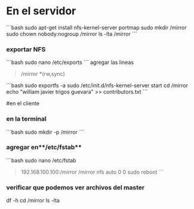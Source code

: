 
# En el servidor
´´´bash
sudo apt-get install nfs-kernel-server portmap
sudo mkdir /mirror
sudo chown nobody:nogroup /mirror
ls -lta /mirror
´´´

### exportar NFS
´´´bash
sudo nano /etc/exports
´´´
agregar las lineas
> /mirror *(rw,sync)

´´´bash
sudo exportfs -a
sudo /etc/init.d/nfs-kernel-server start
cd /mirror
echo "william javier trigos guevara" >> contributors.txt
´´´


#en el cliente

### en la terminal
´´´bash
sudo mkdir -p /mirror
´´´

### agregar en**/etc/fstab**
´´´bash
sudo nano /etc/fstab
>192.168.100.100:/mirror /mirror nfs auto  0 0
sudo reboot
´´´

### verificar que podemos ver archivos del master
df -h
cd /mirror
ls -lta

